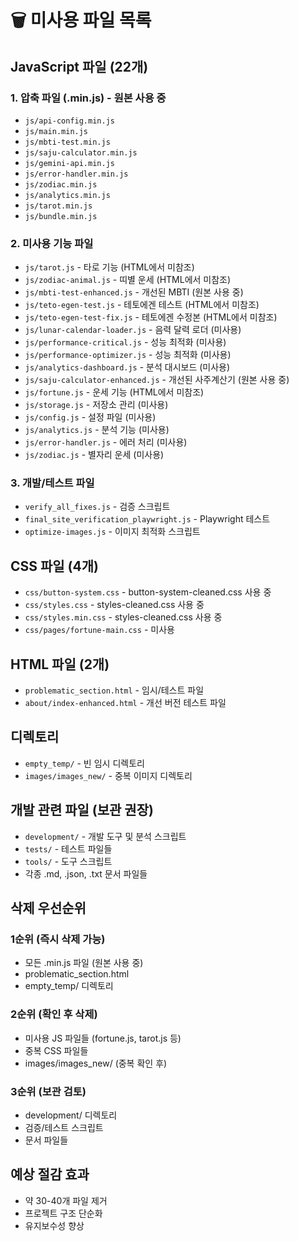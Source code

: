 # 🗑️ 미사용 파일 목록

## JavaScript 파일 (22개)

### 1. 압축 파일 (.min.js) - 원본 사용 중
- `js/api-config.min.js`
- `js/main.min.js`
- `js/mbti-test.min.js`
- `js/saju-calculator.min.js`
- `js/gemini-api.min.js`
- `js/error-handler.min.js`
- `js/zodiac.min.js`
- `js/analytics.min.js`
- `js/tarot.min.js`
- `js/bundle.min.js`

### 2. 미사용 기능 파일
- `js/tarot.js` - 타로 기능 (HTML에서 미참조)
- `js/zodiac-animal.js` - 띠별 운세 (HTML에서 미참조)
- `js/mbti-test-enhanced.js` - 개선된 MBTI (원본 사용 중)
- `js/teto-egen-test.js` - 테토에겐 테스트 (HTML에서 미참조)
- `js/teto-egen-test-fix.js` - 테토에겐 수정본 (HTML에서 미참조)
- `js/lunar-calendar-loader.js` - 음력 달력 로더 (미사용)
- `js/performance-critical.js` - 성능 최적화 (미사용)
- `js/performance-optimizer.js` - 성능 최적화 (미사용)
- `js/analytics-dashboard.js` - 분석 대시보드 (미사용)
- `js/saju-calculator-enhanced.js` - 개선된 사주계산기 (원본 사용 중)
- `js/fortune.js` - 운세 기능 (HTML에서 미참조)
- `js/storage.js` - 저장소 관리 (미사용)
- `js/config.js` - 설정 파일 (미사용)
- `js/analytics.js` - 분석 기능 (미사용)
- `js/error-handler.js` - 에러 처리 (미사용)
- `js/zodiac.js` - 별자리 운세 (미사용)

### 3. 개발/테스트 파일
- `verify_all_fixes.js` - 검증 스크립트
- `final_site_verification_playwright.js` - Playwright 테스트
- `optimize-images.js` - 이미지 최적화 스크립트

## CSS 파일 (4개)
- `css/button-system.css` - button-system-cleaned.css 사용 중
- `css/styles.css` - styles-cleaned.css 사용 중
- `css/styles.min.css` - styles-cleaned.css 사용 중
- `css/pages/fortune-main.css` - 미사용

## HTML 파일 (2개)
- `problematic_section.html` - 임시/테스트 파일
- `about/index-enhanced.html` - 개선 버전 테스트 파일

## 디렉토리
- `empty_temp/` - 빈 임시 디렉토리
- `images/images_new/` - 중복 이미지 디렉토리

## 개발 관련 파일 (보관 권장)
- `development/` - 개발 도구 및 분석 스크립트
- `tests/` - 테스트 파일들
- `tools/` - 도구 스크립트
- 각종 .md, .json, .txt 문서 파일들

## 삭제 우선순위

### 1순위 (즉시 삭제 가능)
- 모든 .min.js 파일 (원본 사용 중)
- problematic_section.html
- empty_temp/ 디렉토리

### 2순위 (확인 후 삭제)
- 미사용 JS 파일들 (fortune.js, tarot.js 등)
- 중복 CSS 파일들
- images/images_new/ (중복 확인 후)

### 3순위 (보관 검토)
- development/ 디렉토리
- 검증/테스트 스크립트
- 문서 파일들

## 예상 절감 효과
- 약 30-40개 파일 제거
- 프로젝트 구조 단순화
- 유지보수성 향상